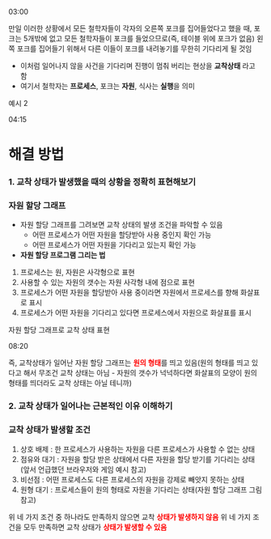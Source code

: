 03:00

만일 이러한 상황에서 모든 철학자들이 각자의 오른쪽 포크를 집어들었다고 했을 때, 포크는 5개밖에 없고 모든 철학자들이 포크를 들었으므로(즉, 테이블 위에 포크가 없음) 왼쪽 포크를 집어들기 위해서 다른 이들이 포크를 내려놓기를 무한히 기다리게 될 것임

- 이처럼 일어나지 않을 사건을 기다리며 진행이 멈춰 버리는 현상을 **교착상태** 라고 함
- 여기서 철학자는 **프로세스**, 포크는 **자원**, 식사는 **실행**을 의미

예시 2

04:15

# 해결 방법
### 1. 교착 상태가 발생했을 때의 상황을 정확히 표현해보기
### 자원 할당 그래프
- 자원 할당 그래프를 그려보면 교착 상태의 발생 조건을 파악할 수 있음
	- 어떤 프로세스가 어떤 자원을 할당받아 사용 중인지 확인 가능
	- 어떤 프로세스가 어떤 자원을 기다리고 있는지 확인 가능
- **자원 할당 프로그램 그리는 법**
1. 프로세스는 원, 자원은 사각형으로 표현
2. 사용할 수 있는 자원의 갯수는 자원 사각형 내에 점으로 표현
3. 프로세스가 어떤 자원을 할당받아 사용 중이라면 자원에서 프로세스를 향해 화살표로 표시
4. 프로세스가 어떤 자원을 기다리고 있다면 프로세스에서 자원으로 화살표를 표시

자원 할당 그래프로 교착 상태 표현

08:20

즉, 교착상태가 일어난 자원 할당 그래프는 <b style="color: red;">원의 형태</b>를 띄고 있음(원의 형태를 띄고 있다고 해서 무조건 교착 상태는 아님 - 자원의 갯수가 넉넉하다면 화살표의 모양이 원의 형태를 띄더라도 교착 상태는 아닐 테니까)

### 2. 교착 상태가 일어나는 근본적인 이유 이해하기
### 교착 상태가 발생할 조건
1. 상호 배제 : 한 프로세스가 사용하는 자원을 다른 프로세스가 사용할 수 없는 상태
2. 점유와 대기 : 자원을 할당 받은 상태에서 다른 자원을 할당 받기를 기다리는 상태(앞서 언급했던 브라우저와 게임 예시 참고)
3. 비선점 : 어떤 프로세스도 다른 프로세스의 자원을 강제로 빼앗지 못하는 상태
4. 원형 대기 : 프로세스들이 원의 형태로 자원을 기다리는 상태(자원 할당 그래프 그림 참고)

위 네 가지 조건 중 하나라도 만족하지 않으면 교착 <b style="color: red;">상태가 발생하지 않음</b>
위 네 가지 조건을 모두 만족하면 교착 상태가 <b style="color: red;">상태가 발생할 수 있음</b>

